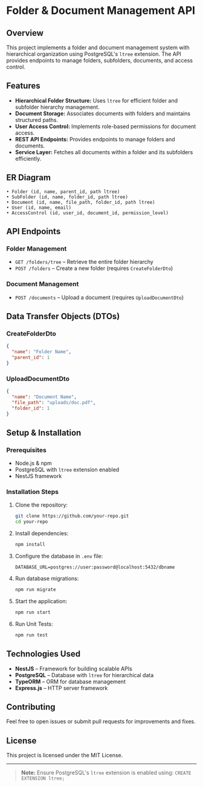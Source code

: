 # Folder & Document Management API

## Overview
This project implements a folder and document management system with hierarchical organization using PostgreSQL's `ltree` extension. The API provides endpoints to manage folders, subfolders, documents, and access control.

## Features
- **Hierarchical Folder Structure:** Uses `ltree` for efficient folder and subfolder hierarchy management.
- **Document Storage:** Associates documents with folders and maintains structured paths.
- **User Access Control:** Implements role-based permissions for document access.
- **REST API Endpoints:** Provides endpoints to manage folders and documents.
- **Service Layer:** Fetches all documents within a folder and its subfolders efficiently.

## ER Diagram
```
• Folder (id, name, parent_id, path ltree)
• SubFolder (id, name, folder_id, path ltree)
• Document (id, name, file_path, folder_id, path ltree)
• User (id, name, email)
• AccessControl (id, user_id, document_id, permission_level)
```

## API Endpoints
### Folder Management
- `GET /folders/tree` – Retrieve the entire folder hierarchy
- `POST /folders` – Create a new folder (requires `CreateFolderDto`)

### Document Management
- `POST /documents` – Upload a document (requires `UploadDocumentDto`)

## Data Transfer Objects (DTOs)
### CreateFolderDto
```json
{
  "name": "Folder Name",
  "parent_id": 1
}
```

### UploadDocumentDto
```json
{
  "name": "Document Name",
  "file_path": "uploads/doc.pdf",
  "folder_id": 1
}
```

## Setup & Installation
### Prerequisites
- Node.js & npm
- PostgreSQL with `ltree` extension enabled
- NestJS framework

### Installation Steps
1. Clone the repository:
   ```sh
   git clone https://github.com/your-repo.git
   cd your-repo
   ```
2. Install dependencies:
   ```sh
   npm install
   ```
3. Configure the database in `.env` file:
   ```env
   DATABASE_URL=postgres://user:password@localhost:5432/dbname
   ```
4. Run database migrations:
   ```sh
   npm run migrate
   ```
5. Start the application:
   ```sh
   npm run start
   ```
6. Run Unit Tests:
   ```sh
   npm run test
   ```

## Technologies Used
- **NestJS** – Framework for building scalable APIs
- **PostgreSQL** – Database with `ltree` for hierarchical data
- **TypeORM** – ORM for database management
- **Express.js** – HTTP server framework

## Contributing
Feel free to open issues or submit pull requests for improvements and fixes.

## License
This project is licensed under the MIT License.

---

> **Note:** Ensure PostgreSQL's `ltree` extension is enabled using: `CREATE EXTENSION ltree;`

